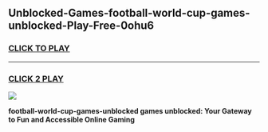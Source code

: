 
## Unblocked-Games-football-world-cup-games-unblocked-Play-Free-0ohu6
<h3>
<a href="https://premium76.site?title=football-world-cup-games-unblocked&ref=21A">CLICK TO PLAY</a></h3>
<hr>

<h3>
<a href="https://premium76.site?title=football-world-cup-games-unblocked&ref=21A">CLICK 2 PLAY</a>
  
</h3>

<a href="https://premium76.site?title=football-world-cup-games-unblocked&ref=21A"><img src="https://clearcache.store/games.png"></a>


**football-world-cup-games-unblocked games unblocked: Your Gateway to Fun and Accessible Online Gaming**
